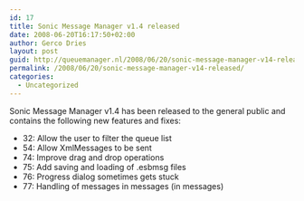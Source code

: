 ```yaml
---
id: 17
title: Sonic Message Manager v1.4 released
date: 2008-06-20T16:17:50+02:00
author: Gerco Dries
layout: post
guid: http://queuemanager.nl/2008/06/20/sonic-message-manager-v14-released/
permalink: /2008/06/20/sonic-message-manager-v14-released/
categories:
  - Uncategorized
---
```

Sonic Message Manager v1.4 has been released to the general public and contains the following new features and fixes:

  * 32: Allow the user to filter the queue list
  * 54: Allow XmlMessages to be sent
  * 74: Improve drag and drop operations
  * 75: Add saving and loading of .esbmsg files
  * 76: Progress dialog sometimes gets stuck
  * 77: Handling of messages in messages (in messages)